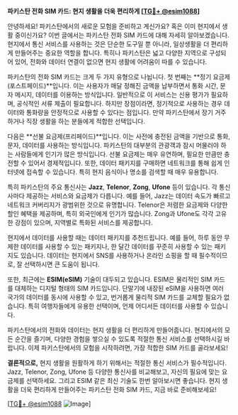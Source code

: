 **파키스탄 전화 SIM 카드: 현지 생활을 더욱 편리하게 [[TG💪+ @esim1088](https://t.me/s/esim1088)]**

안녕하세요! 파키스탄에서의 새로운 모험을 준비하고 계신가요? 혹은 이미 현지에서 생활 중이신가요? 이번 글에서는 파키스탄 전화 SIM 카드에 대해 자세히 알아보겠습니다. 현지에서 통신 서비스를 사용하는 것은 단순한 도구일 뿐 아니라, 일상생활을 더 편리하게 만들어주는 중요한 역할을 합니다. 특히나 파키스탄은 넓고 다양한 지역으로 구성되어 있어, 전화와 데이터 연결이 없으면 현지 생활에 어려움이 따를 수 있습니다.

파키스탄의 전화 SIM 카드는 크게 두 가지 유형으로 나뉩니다. 첫 번째는 **정기 요금제(포스트페이드)**입니다. 이는 사용자가 매달 정해진 금액을 납부하면서 통화 시간, 문자 메시지, 데이터를 이용하는 방식입니다. 일반적으로 이 서비스는 신용 평가가 필요하며, 공식적인 서류 제출이 필요합니다. 하지만 장점이라면, 정기적으로 사용하는 경우 데이터와 통화량을 안정적으로 사용할 수 있다는 점입니다. 만약 파키스탄에서 장기 거주하거나 직장 생활을 하는 분들에게 적합한 선택입니다.

다음은 **선불 요금제(프리페이드)**입니다. 이는 사전에 충전된 금액을 기반으로 통화, 문자, 데이터를 사용하는 방식입니다. 파키스탄의 대부분의 관광객과 잠시 머물러야 하는 사람들에게 인기가 많은 방식입니다. 선불 요금제는 매우 유연하며, 필요한 만큼만 충전할 수 있어서 경제적입니다. 또한, 데이터 패키지를 구매하면 네트워크를 통해 쉽게 인터넷에 접속할 수 있습니다. 특히 현지 음식이나 명소를 검색할 때 매우 유용합니다.

특히 파키스탄의 주요 통신사는 **Jazz**, **Telenor**, **Zong**, **Ufone** 등이 있습니다. 각 통신사마다 제공하는 서비스와 요금제가 다릅니다. 예를 들어, Jazz는 데이터 속도가 빠르고 네트워크 커버리지가 광범위한 것으로 유명합니다. Telenor은 저렴한 요금제와 다양한 할인 혜택을 제공하며, 특히 외국인에게 인기가 많습니다. Zong과 Ufone도 각각 고유한 강점이 있으며, 지역별로 특화된 서비스를 제공합니다.

현지에서 데이터를 사용할 때는 데이터 패키지를 추천드립니다. 예를 들어, 하루 동안 무제한 데이터를 사용할 수 있는 패키지나, 한 달간 데이터를 꾸준히 사용할 수 있는 패키지도 있습니다. 데이터는 현지에서 SNS를 사용하거나 온라인 쇼핑을 할 때 필수적이므로, 잘 선택하시면 큰 도움이 됩니다.

또한, 최근에는 **ESIM(eSIM)** 기술이 대두되고 있습니다. ESIM은 물리적인 SIM 카드를 대체하는 디지털 형태의 SIM 카드입니다. 단말기에 내장된 eSIM을 사용하면 여러 국가의 데이터를 동시에 사용할 수 있고, 번거롭게 물리적 SIM 카드를 교체할 필요가 없습니다. 특히 여행자들에게 유용한 선택이며, 언제 어디서든 데이터를 사용할 수 있습니다.

파키스탄에서의 전화와 데이터는 현지 생활을 더 편리하게 만들어줍니다. 현지에서의 모든 순간을 즐기며, 다양한 경험을 쌓으실 수 있도록 적절한 통신 서비스를 선택하시길 바랍니다. 이제 파키스탄에서의 모험을 시작하려면, 가장 적합한 SIM 카드를 골라보세요!

**결론적으로,** 현지 생활을 원활하게 하기 위해서는 적절한 통신 서비스가 필수적입니다. Jazz, Telenor, Zong, Ufone 등 다양한 통신사를 비교해보고, 자신의 필요에 맞는 요금제를 선택하세요. 그리고 ESIM 같은 최신 기술도 한번 알아보시면 좋습니다. 현지 생활을 더욱 편리하게 만들어주는 파키스탄 전화 SIM 카드, 지금 바로 준비해보세요!

[[TG💪+ @esim1088](https://t.me/s/esim1088) ![Image](https://i.postimg.cc/Y0z9fWf4/image.png)]